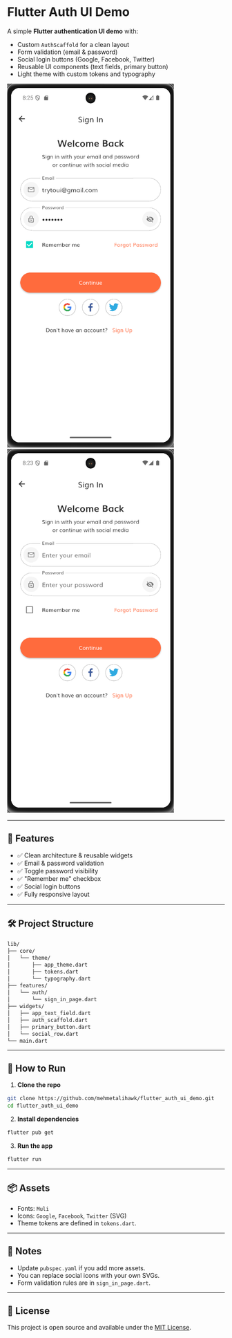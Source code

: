 # Flutter Auth UI Demo

A simple **Flutter authentication UI demo** with:
- Custom `AuthScaffold` for a clean layout  
- Form validation (email & password)  
- Social login buttons (Google, Facebook, Twitter)  
- Reusable UI components (text fields, primary button)  
- Light theme with custom tokens and typography  

![Demo Screenshot](screenshot.png)
![Screenshot 2](screenshot2.png)

---

## 🚀 Features
- ✅ Clean architecture & reusable widgets
- ✅ Email & password validation
- ✅ Toggle password visibility
- ✅ "Remember me" checkbox
- ✅ Social login buttons
- ✅ Fully responsive layout

---

## 🛠️ Project Structure

```
lib/
├── core/
│   └── theme/
│       ├── app_theme.dart
│       ├── tokens.dart
│       └── typography.dart
├── features/
│   └── auth/
│       └── sign_in_page.dart
├── widgets/
│   ├── app_text_field.dart
│   ├── auth_scaffold.dart
│   ├── primary_button.dart
│   └── social_row.dart
└── main.dart
```

---

## 🧪 How to Run

1. **Clone the repo**
```bash
git clone https://github.com/mehmetalihawk/flutter_auth_ui_demo.git
cd flutter_auth_ui_demo
```

2. **Install dependencies**
```bash
flutter pub get
```

3. **Run the app**
```bash
flutter run
```

---

## 📦 Assets

- Fonts: `Muli`
- Icons: `Google`, `Facebook`, `Twitter` (SVG)
- Theme tokens are defined in `tokens.dart`.

---

## 📝 Notes
- Update `pubspec.yaml` if you add more assets.
- You can replace social icons with your own SVGs.
- Form validation rules are in `sign_in_page.dart`.

---

## 📄 License
This project is open source and available under the [MIT License](LICENSE).
